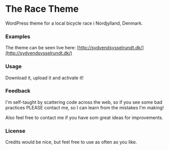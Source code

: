 # The Race Theme

WordPress theme for a local bicycle race i Nordjylland, Denmark.

### Examples

The theme can be seen live here: [http://sydvendsysselrundt.dk/](http://sydvendsysselrundt.dk/)

### Usage

Download it, upload it and activate it!

### Feedback

I'm self-taught by scattering code across the web, so if you see some bad practices PLEASE contact me, so I can learn from the mistakes I'm making!

Also feel free to contact me if you have som great ideas for improvements.

### License

Credits would be nice, but feel free to use as often as you like.

